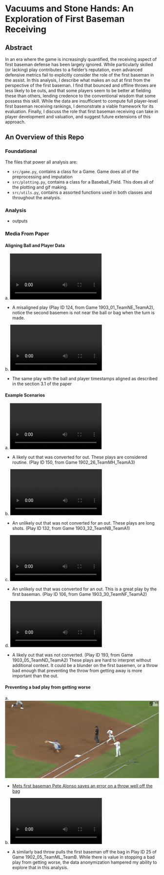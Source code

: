 # Vacuums and Stone Hands: An Exploration of First Baseman Receiving

## Abstract

In an era where the game is increasingly quantified, the receiving aspect of first baseman defense has been largely ignored. While particularly skilled (or lacking) play contributes to a fielder’s reputation, even advanced defensive metrics fail to explicitly consider the role of the first baseman in the assist. In this analysis, I describe what makes an out at first from the perspective of the first baseman. I find that bounced and offline throws are less likely to be outs, and that some players seem to be better at fielding these than others, lending credence to the conventional wisdom that some possess this skill. While the data are insufficient to compute full player-level first baseman receiving rankings, I demonstrate a viable framework for its evaluation. Finally, I discuss the role that first baseman receiving can take in player development and valuation, and suggest future extensions of this approach.


## An Overview of this Repo

### Foundational
The files that power all analysis are:
- `src/game.py`, contains a class for a Game. Game does all of the preprocessing and imputation 
- `src/plotting.py`, contains a class for a Baseball_Field. This does all of the plotting and gif making.
- `src/utils.py`, contains a assorted functions used in both classes and throughout the analysis.

### Analysis


- outputs

### Media From Paper

#### Aligning Ball and Player Data

a. ![A misalighed play](https://raw.githubusercontent.com/nicholson2208/smt-data-challenge/main/media_for_paper/dp_misaligned_ts.mp4)
- A misaligned play (Play ID 124, from Game 1903_01_TeamNE_TeamA2), notice the second basemen is not near the ball or bag when the turn is made. 

b. ![A realighed play](https://raw.githubusercontent.com/nicholson2208/smt-data-challenge/main/media_for_paper/dp_realigned_ts.mp4)
- The same play with the ball and player timestamps aligned as described in the section 3.1 of the paper

#### Example Scenarios

a. ![A likely out that was converted for an out](https://raw.githubusercontent.com/nicholson2208/smt-data-challenge/main/media_for_paper/should_have_been_and_was.mp4)
- A likely out that was converted for out. These plays are considered routine. (Play ID 150, from Game 1902_26_TeamMH_TeamA3) 

b. ![A unlikely out that was not converted for an out](https://raw.githubusercontent.com/nicholson2208/smt-data-challenge/main/media_for_paper/no_shot_at_out.mp4)
- An unlikely out that was not converted for an out. These plays are long shots. (Play ID 132, from Game 1903_32_TeamNB_TeamA1) 

c. ![A unlikely out that was converted for an out](https://raw.githubusercontent.com/nicholson2208/smt-data-challenge/main/media_for_paper/good_scoop_good_play.mp4)
- An unlikely out that was converted for an out. This is a great play by the first baseman. (Play ID 106, from Game 1903_30_TeamNF_TeamA2) 

d. ![A likely out that was not converted for an out](https://raw.githubusercontent.com/nicholson2208/smt-data-challenge/main/media_for_paper/should_have_been_out_bad_play.mp4)
- A likely out that was not converted. (Play ID 193, from Game 1903_05_TeamND_TeamA2) These plays are hard to interpret without additional context. It could be a blunder on the first basemen, or a throw bad enough that preventing the throw from getting away is more important than the out.


#### Preventing a bad play from getting worse

a. ![](https://github.com/nicholson2208/smt-data-challenge/blob/main/media_for_paper/AlonsoSnagSavesError.png)
- [Mets first baseman Pete Alonso saves an error on a throw well off the bag](https://www.mlb.com/video/joey-lucchesi-in-play-no-out-to-masyn-winn)

b. ![A bad throw pulls a player off the bag](https://raw.githubusercontent.com/nicholson2208/smt-data-challenge/main/media_for_paper/sample.mp4)
- A similarly bad throw pulls the first baseman off the bag in Play ID 25 of Game 1902_05_TeamML_TeamB. While there is value in stopping a bad play from getting worse, the data anonymization hampered my ability to explore that in this analysis.


